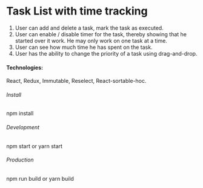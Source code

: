 # Task List with time tracking

1. User can add and delete a task, mark the task as executed.
2. User can enable / disable timer for the task, thereby showing that he started over it work. He may only work on one task at a time.
3. User can see how much time he has spent on the task.
4. User has the ability to change the priority of a task using drag-and-drop.

#### Technologies:

React, Redux, Immutable, Reselect, React-sortable-hoc.

###### Install

npm install

###### Development

npm start or yarn start

###### Production

npm run build or yarn build
